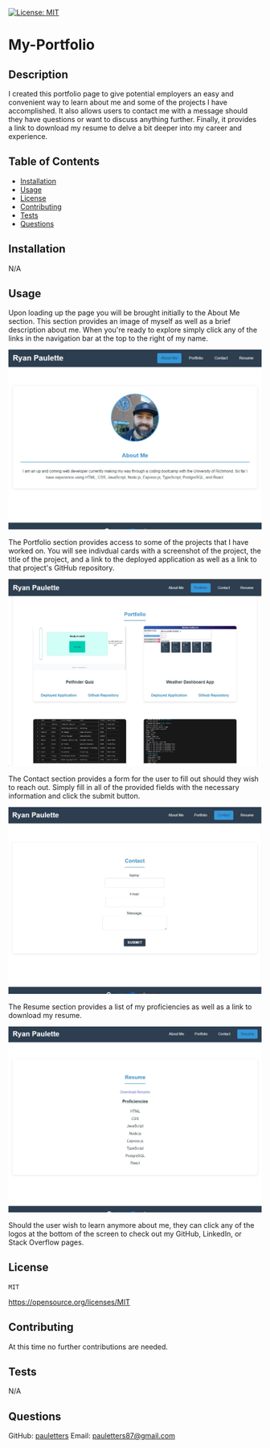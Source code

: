 [![License: MIT](https://img.shields.io/badge/License-MIT-yellow.svg)](https://opensource.org/licenses/MIT)

# My-Portfolio

## Description
I created this portfolio page to give potential employers an easy and convenient way to learn about me and some of the projects I have accomplished. It also allows users to contact me with a message should they have questions or want to discuss anything further. Finally, it provides a link to download my resume to delve a bit deeper into my career and experience.

## Table of Contents
- [Installation](#installation)
- [Usage](#usage)
- [License](#license)
- [Contributing](#contributing)
- [Tests](#tests)
- [Questions](#questions)

## Installation
N/A

## Usage

Upon loading up the page you will be brought initially to the About Me section.   This section provides an image of myself as well as a brief description about me. When you're ready to explore simply click any of the links in the navigation bar at the top to the right of my name.

![](./src/assets/homepage-screenshot.jpg)

The Portfolio section provides access to some of the projects that I have worked on. You will see indivdual cards with a screenshot of the project, the title of the project, and a link to the deployed application as well as a link to that project's GitHub repository.

![](./src/assets/portfolio-screenshot.jpg)

The Contact section provides a form for the user to fill out should they wish to reach out. Simply fill in all of the provided fields with the necessary information and click the submit button.

![](./src/assets/contact-screenshot.jpg)

The Resume section provides a list of my proficiencies as well as a link to download my resume.

![](./src/assets/resume-screenshot.jpg)

Should the user wish to learn anymore about me, they can click any of the logos at the bottom of the screen to check out my GitHub, LinkedIn, or Stack Overflow pages.

  ## License
    MIT
    
  https://opensource.org/licenses/MIT



## Contributing
At this time no further contributions are needed.

## Tests
N/A

## Questions
GitHub: [pauletters](https://github.com/pauletters)
Email: pauletters87@gmail.com

